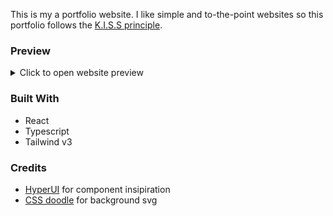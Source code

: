 This is my a portfolio website.
I like simple and to-the-point websites so this portfolio follows the [K.I.S.S principle](https://en.wikipedia.org/wiki/KISS_principle).

### Preview

<details>
<summary>Click to open website preview</summary>
<br>

![website preview](./public/preview.png)

</details>

### Built With

-   React
-   Typescript
-   Tailwind v3

### Credits

-   [HyperUI](https://www.hyperui.dev/) for component insipiration
-   [CSS doodle](https://css-doodle.com/svg/?code=svg+%7B%0A++viewBox%3A+0+0+16+16+padding+.2%3B%0A++stroke%3A+%23aeacfb%3B%0A++stroke-width%3A+.005%3B%0A++stroke-linecap%3A+round%3B%0A++style+background%3A+black%3B%0A++%0A++line*16x16+%7B%0A++++draw%3A+%40r%281s%29%3B%0A++++x1%2C+y1%2C+x2%2C+y2%3A+%40p%28%0A++++++%40nx%28-1%29+%40ny%28-1%29+%40nx+%40ny%2C%0A++++++%40nx+%40ny%28-1%29+%40nx%28-1%29+%40ny%2C%0A++++++%40nx+%40ny%28-1%29+%40nx+%40ny%0A++++%29%3B%0A++%7D%0A%7D) for background svg
